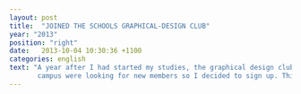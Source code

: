 ```yaml
---
layout: post
title:  "JOINED THE SCHOOLS GRAPHICAL-DESIGN CLUB"
year: "2013"
position: "right"
date:   2013-10-04 10:30:36 +1100
categories: english
text: "A year after I had started my studies, the graphical design club on the
       campus were looking for new members so I decided to sign up. This meant that I would during my free-time work with creating graphical design for poster and web related material. The time spent in the club was mostly used to create a temporary website in Wordpress for the exhibition 'Hi-Work', an exhibition for companies to try to recruit students to work part-time for them during their studies. When I wasn't working with the Hi-Work exhibition I was tasked with creating simpler graphical design material relating to the exhibition."
---
```

